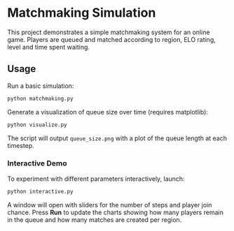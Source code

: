 # Matchmaking Simulation

This project demonstrates a simple matchmaking system for an online game.
Players are queued and matched according to region, ELO rating, level and
time spent waiting.

## Usage

Run a basic simulation:

```bash
python matchmaking.py
```

Generate a visualization of queue size over time (requires matplotlib):

```bash
python visualize.py
```

The script will output `queue_size.png` with a plot of the queue length at
each timestep.

### Interactive Demo

To experiment with different parameters interactively, launch:

```bash
python interactive.py
```

A window will open with sliders for the number of steps and player join chance.
Press **Run** to update the charts showing how many players remain in the queue
and how many matches are created per region.
